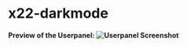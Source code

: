 # x22-darkmode


#### Preview of the Userpanel: ![Userpanel Screenshot](https://ganja.taxi/bNGUq96hWx.png "Userpanel")
